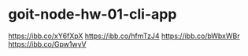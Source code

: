 # goit-node-hw-01-cli-app

https://ibb.co/xY6fXpX
https://ibb.co/hfmTzJ4
https://ibb.co/bWbxWBr
https://ibb.co/Gpw1wyV
